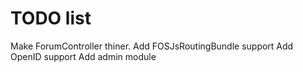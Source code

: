 TODO list
=======

Make ForumController thiner.
Add FOSJsRoutingBundle support
Add OpenID support
Add admin module
